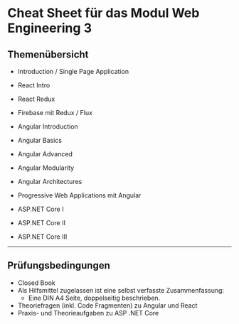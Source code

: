 # Cheat Sheet für das Modul Web Engineering 3

## Themenübersicht

- Introduction / Single Page Application


- React Intro
- React Redux
- Firebase mit Redux / Flux


- Angular Introduction
- Angular Basics
- Angular Advanced
- Angular Modularity
- Angular Architectures
- Progressive Web Applications mit Angular


- ASP.NET Core I
- ASP.NET Core II
- ASP.NET Core III

---

## Prüfungsbedingungen
- Closed Book
- Als Hilfsmittel zugelassen ist eine selbst verfasste Zusammenfassung:
  - Eine DIN A4 Seite, doppelseitig beschrieben.
- Theoriefragen (inkl. Code Fragmenten) zu Angular und React
- Praxis- und Theorieaufgaben zu ASP .NET Core